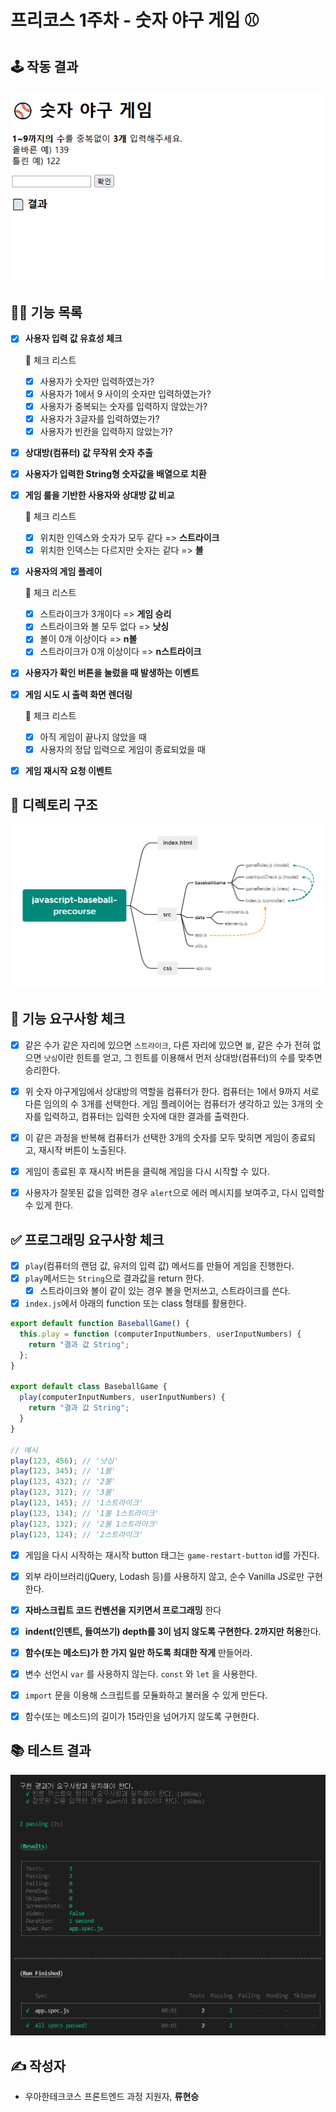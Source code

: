 # 프리코스 1주차 - 숫자 야구 게임 ⚾

## 🕹️ 작동 결과

<p align="center">
    <img src="../images/my_result.gif" alt="내 결과">
</p>



## 💁‍♂️ 기능 목록

* [x] **사용자 입력 값 유효성 체크**

  🚨 체크 리스트

  * [x] 사용자가 숫자만 입력하였는가?
  * [x] 사용자가 1에서 9 사이의 숫자만 입력하였는가?
  * [x] 사용자가 중복되는 숫자를 입력하지 않았는가?
  * [x] 사용자가 3글자를 입력하였는가?
  * [x] 사용자가 빈칸을 입력하지 않았는가?

* [x] **상대방(컴퓨터) 값 무작위 숫자 추출**

* [x] **사용자가 입력한 String형 숫자값을 배열으로 치환**

* [x] **게임 룰을 기반한 사용자와 상대방 값 비교**

  🚨 체크 리스트

  * [x] 위치한 인덱스와 숫자가 모두 같다 => **스트라이크**
  * [x] 위치한 인덱스는 다르지만 숫자는 같다 => **볼**

* [x] **사용자의 게임 플레이**

  🚨 체크 리스트

  * [x] 스트라이크가 3개이다 => **게임 승리**
  * [x] 스트라이크와 볼 모두 없다 => **낫싱**
  * [x] 볼이 0개 이상이다 => **n볼**
  * [x] 스트라이크가 0개 이상이다 => **n스트라이크**

* [x] **사용자가 확인 버튼을 눌렀을 때 발생하는 이벤트**

* [x] **게임 시도 시 출력 화면 렌더링**

  🚨 체크 리스트

  * [x] 아직 게임이 끝나지 않았을 때
  * [x] 사용자의 정답 입력으로 게임이 종료되었을 때 

* [x] **게임 재시작 요청 이벤트**



## 📁 디렉토리 구조

![디렉토리 구조도](../images/directory.png)



## 🎯 기능 요구사항 체크

* [x] 같은 수가 같은 자리에 있으면 `스트라이크`, 다른 자리에 있으면 `볼`, 같은 수가 전혀 없으면 `낫싱`이란 힌트를 얻고, 그 힌트를 이용해서 먼저 상대방(컴퓨터)의 수를 맞추면 승리한다.
* [x] 위 숫자 야구게임에서 상대방의 역할을 컴퓨터가 한다. 컴퓨터는 1에서 9까지 서로 다른 임의의 수 3개를 선택한다. 게임 플레이어는 컴퓨터가 생각하고 있는 3개의 숫자를 입력하고, 컴퓨터는 입력한 숫자에 대한 결과를 출력한다.
* [x] 이 같은 과정을 반복해 컴퓨터가 선택한 3개의 숫자를 모두 맞히면 게임이 종료되고, 재시작 버튼이 노출된다.
* [x] 게임이 종료된 후 재시작 버튼을 클릭해 게임을 다시 시작할 수 있다.
* [x] 사용자가 잘못된 값을 입력한 경우 `alert`으로 에러 메시지를 보여주고, 다시 입력할 수 있게 한다.



## ✅ 프로그래밍 요구사항 체크

* [x] `play`(컴퓨터의 랜덤 값, 유저의 입력 값) 메서드를 만들어 게임을 진행한다.
* [x] `play`메서드는 `String`으로 결과값을 return 한다.
  - [x] 스트라이크와 볼이 같이 있는 경우 볼을 먼저쓰고, 스트라이크를 쓴다.
* [x] `index.js`에서 아래의 function 또는 class 형태를 활용한다.

```javascript
export default function BaseballGame() {
  this.play = function (computerInputNumbers, userInputNumbers) {
    return "결과 값 String";
  };
}

export default class BaseballGame {
  play(computerInputNumbers, userInputNumbers) {
    return "결과 값 String";
  }
}

// 예시
play(123, 456); // '낫싱'
play(123, 345); // '1볼'
play(123, 432); // '2볼'
play(123, 312); // '3볼'
play(123, 145); // '1스트라이크'
play(123, 134); // '1볼 1스트라이크'
play(123, 132); // '2볼 1스트라이크'
play(123, 124); // '2스트라이크'
```

* [x] 게임을 다시 시작하는 재시작 button 태그는 `game-restart-button` id를 가진다.
* [x] 외부 라이브러리(jQuery, Lodash 등)를 사용하지 않고, 순수 Vanilla JS로만 구현한다.
* [x] **자바스크립트 코드 컨벤션을 지키면서 프로그래밍** 한다
* [x] **indent(인덴트, 들여쓰기) depth를 3이 넘지 않도록 구현한다. 2까지만 허용**한다.
* [x] **함수(또는 메소드)가 한 가지 일만 하도록 최대한 작게** 만들어라.
* [x] 변수 선언시 `var` 를 사용하지 않는다. `const` 와 `let` 을 사용한다.
* [x] `import` 문을 이용해 스크립트를 모듈화하고 불러올 수 있게 만든다.
* [x] 함수(또는 메소드)의 길이가 15라인을 넘어가지 않도록 구현한다.



## 📚 테스트 결과

![나의 테스트 결과](../images/my_test.png)



## ✍️ 작성자

* 우아한테크코스 프론트엔드 과정 지원자, **류현승**

